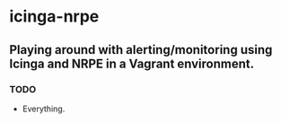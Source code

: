 # icinga-nrpe

## Playing around with alerting/monitoring using Icinga and NRPE in a Vagrant environment.

### TODO

* Everything.

